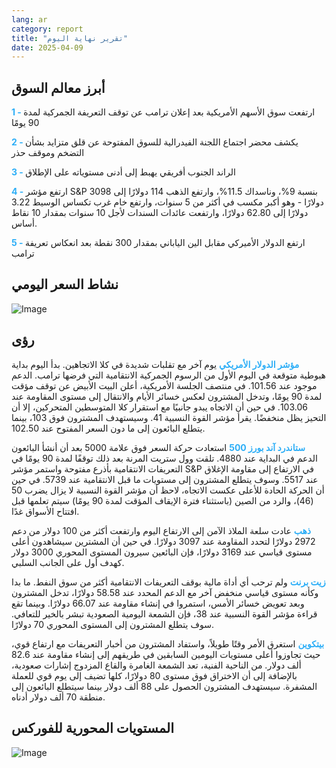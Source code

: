 ```yaml
---
lang: ar
category: report
title: "تقرير نهاية اليوم"
date: 2025-04-09
---
```



<h2>أبرز معالم السوق</h2>
<strong style="color: #2caef7;">1 - </strong> ارتفعت سوق الأسهم الأمريكية بعد إعلان ترامب عن توقف التعريفة الجمركية لمدة 90 يومًا

<strong style="color: #2caef7;">2 - </strong> يكشف محضر اجتماع اللجنة الفيدرالية للسوق المفتوحة عن قلق متزايد بشأن التضخم وموقف حذر

<strong style="color: #2caef7;">3 - </strong> الراند الجنوب أفريقي يهبط إلى أدنى مستوياته على الإطلاق

<strong style="color: #2caef7;">4 - </strong> ارتفع مؤشر S&P بنسبة 9%، وناسداك 11.5%، وارتفع الذهب 114 دولارًا إلى 3098 دولارًا - وهو أكبر مكسب في أكثر من 5 سنوات، وارتفع خام غرب تكساس الوسيط 3.22 دولارًا إلى 62.80 دولارًا، وارتفعت عائدات السندات لأجل 10 سنوات بمقدار 10 نقاط أساس.

<strong style="color: #2caef7;">5 - </strong> ارتفع الدولار الأميركي مقابل الين الياباني بمقدار 300 نقطة بعد انعكاس تعريفة ترامب



<h2>نشاط السعر اليومي</h2>
<img src="https://markleighedu.github.io/img/Apr-2025/09-Apr-2025/price.jpg" alt="Image"/>

<h2>رؤى</h2>
<strong style="color: #2caef7;">مؤشر الدولار الأمريكي</strong> يوم آخر مع تقلبات شديدة في كلا الاتجاهين. بدأ اليوم بداية هبوطية متوقعة في اليوم الأول من الرسوم الجمركية الانتقامية التي فرضها ترامب. الدعم موجود عند 101.56. في منتصف الجلسة الأمريكية، أعلن البيت الأبيض عن توقف مؤقت لمدة 90 يومًا، وتدخل المشترون لعكس خسائر الأيام والانتقال إلى مستوى المقاومة عند 103.06. في حين أن الاتجاه يبدو جانبيًا مع استقرار كلا المتوسطين المتحركين، إلا أن التحيز يظل منخفضًا. يقرأ مؤشر القوة النسبية 41. وسيستهدف المشترون فوق 103، بينما يتطلع البائعون إلى ما دون السعر المفتوح عند 102.50.

<strong style="color: #2caef7;">ستاندرد آند بورز 500</strong> استعادت حركة السعر فوق علامة 5000 بعد أن أنشأ البائعون الدعم في البداية عند 4880. تلقت وول ستريت المرنة بعد ذلك توقفًا لمدة 90 يومًا في التعريفات الانتقامية بأذرع مفتوحة واستمر مؤشر S&P في الارتفاع إلى مقاومة الإغلاق عند 5517. وسوف يتطلع المشترون إلى مستويات ما قبل الانتقامية عند 5739. في حين أن الحركة الحادة للأعلى عكست الاتجاه، لاحظ أن مؤشر القوة النسبية لا يزال يضرب 50 (46)، والرد من الصين (باستثناء فترة الإيقاف المؤقت لمدة 90 يومًا) سيتم تعلمها قبل افتتاح الأسواق غدًا.

<strong style="color: #2caef7;">ذهب</strong> عادت سلعة الملاذ الآمن إلى الارتفاع اليوم وارتفعت أكثر من 100 دولار من دعم 2972 دولارًا لتحدد المقاومة عند 3097 دولارًا. في حين أن المشترين سيشاهدون أعلى مستوى قياسي عند 3169 دولارًا، فإن البائعين سيرون المستوى المحوري 3000 دولار كهدف أول على الجانب السلبي. 

<strong style="color: #2caef7;">زيت برنت</strong> ولم ترحب أي أداة مالية بوقف التعريفات الانتقامية أكثر من سوق النفط. ما بدا وكأنه مستوى قياسي منخفض آخر مع الدعم المحدد عند 58.58 دولارًا، تدخل المشترون وبعد تعويض خسائر الأمس، استمروا في إنشاء مقاومة عند 66.07 دولارًا. وبينما تقع قراءة مؤشر القوة النسبية عند 38، فإن الشمعة اليومية الصعودية تبشر بالخير للتعافي. سوف يتطلع المشترون إلى المستوى المحوري 70 دولارًا. 

<strong style="color: #2caef7;">بيتكوين</strong> استغرق الأمر وقتًا طويلاً، واستفاد المشترون من أخبار التعريفات مع ارتفاع قوي، حيث تجاوزوا أعلى مستويات اليومين السابقين في طريقهم إلى إنشاء مقاومة عند 82.6 ألف دولار. من الناحية الفنية، تعد الشمعة الغامرة والقاع المزدوج إشارات صعودية، بالإضافة إلى أن الاختراق فوق مستوى 80 دولارًا، كلها تضيف إلى يوم قوي للعملة المشفرة. سيستهدف المشترون الحصول على 88 ألف دولار بينما سيتطلع البائعون إلى منطقة 70 ألف دولار أدناه.



<h2>المستويات المحورية للفوركس</h2>
<img src="https://markleighedu.github.io/img/Apr-2025/09-Apr-2025/pivot.jpg" alt="Image"/>